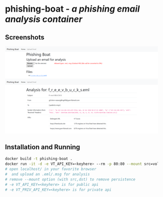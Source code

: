 # phishing-boat - *a phishing email analysis container*

## Screenshots

![Upload Page](screenshots/Screenshot_2018-11-25%20Upload%20Phishing%20Boat.png)
![Analysis Pagae](screenshots/Screenshot_2018-11-25%20Analysis%20f_r_e_e_v_b_u_c_k_s%20eml%20Phishing%20Boat.png)

## Installation and Running

```bash
docker build -t phishing-boat .
docker run -it -d -e VT_API_KEY=<keyhere> --rm -p 80:80 --mount src=vol2,dst=/usr/src/app/uploads --name sailing phishing-boat
# open localhost/ in your favorite browser
#  and upload an .eml/.msg for analysis
# remove --mount option (with src,dst) to remove persistence
# -e VT_API_KEY=<keyhere> is for public api
# -e VT_PRIV_API_KEY=<keyhere> is for private api
```